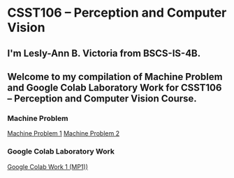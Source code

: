 # CSST106 – Perception and Computer Vision

## I'm Lesly-Ann B. Victoria from BSCS-IS-4B.
## Welcome to my compilation of Machine Problem and Google Colab Laboratory Work for CSST106 – Perception and Computer Vision Course.

### Machine Problem
[Machine Problem 1](https://github.com/LeslyVictoria2/CSST106-CS4B/blob/main/4B-VICTORIA-MP1)
[Machine Problem 2](https://github.com/LeslyVictoria2/CSST106-CS4B/blob/main/4B-VICTORIA-MP2)

### Google Colab Laboratory Work
[Google Colab Work 1 (MP1))](https://github.com/LeslyVictoria2/CSST106-CS4B/blob/main/4B_VICTORIA_MP1.ipynb)
